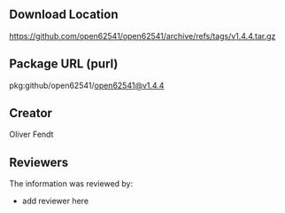 ## Download Location

https://github.com/open62541/open62541/archive/refs/tags/v1.4.4.tar.gz

## Package URL (purl)

pkg:github/open62541/open62541@v1.4.4

## Creator

Oliver Fendt

## Reviewers

The information was reviewed by:

* add reviewer here


